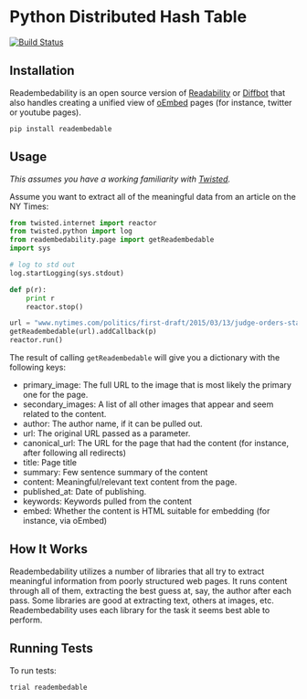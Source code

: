 # Python Distributed Hash Table
[![Build Status](https://secure.travis-ci.org/bmuller/readembedability.png?branch=master)](https://travis-ci.org/bmuller/readembedability)

## Installation
Readembedability is an open source version of [Readability](https://readability.com/) or [Diffbot](https://www.diffbot.com/) that also handles creating a unified view of [oEmbed](http://www.oembed.com/) pages (for instance, twitter or youtube pages).

```
pip install readembedable
```

## Usage
*This assumes you have a working familiarity with [Twisted](https://twistedmatrix.com).*

Assume you want to extract all of the meaningful data from an article on the NY Times:

```python
from twisted.internet import reactor
from twisted.python import log
from readembedability.page import getReadembedable
import sys

# log to std out
log.startLogging(sys.stdout)

def p(r):
    print r
    reactor.stop()

url = "www.nytimes.com/politics/first-draft/2015/03/13/judge-orders-state-dept-to-release-records-from-clinton-trips/"
getReadembedable(url).addCallback(p)
reactor.run()
```

The result of calling `getReadembedable` will give you a dictionary with the following keys:
 * primary_image: The full URL to the image that is most likely the primary one for the page.
 * secondary_images: A list of all other images that appear and seem related to the content.
 * author: The author name, if it can be pulled out.
 * url: The original URL passed as a parameter.
 * canonical_url: The URL for the page that had the content (for instance, after following all redirects) 
 * title: Page title
 * summary: Few sentence summary of the content
 * content: Meaningful/relevant text content from the page.
 * published_at: Date of publishing.
 * keywords: Keywords pulled from the content
 * embed: Whether the content is HTML suitable for embedding (for instance, via oEmbed)

## How It Works
Readembedability utilizes a number of libraries that all try to extract meaningful information from poorly structured web pages.  It runs content through all of them, extracting the best guess at, say, the author after each pass.  Some libraries are good at extracting text, others at images, etc.  Readembedability uses each library for the task it seems best able to perform.

## Running Tests
To run tests:

```
trial readembedable
```
